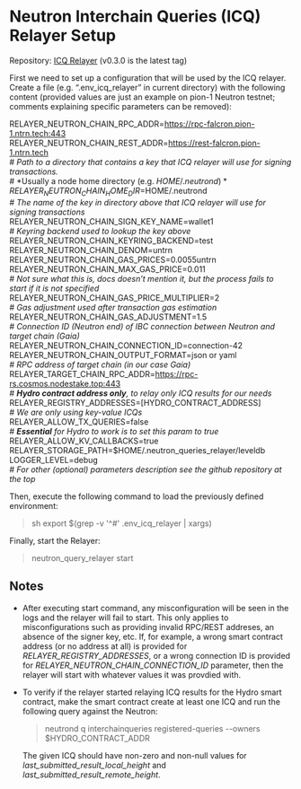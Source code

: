 # Neutron Interchain Queries (ICQ) Relayer Setup
Repository: [ICQ Relayer](https://github.com/neutron-org/neutron-query-relayer) (v0.3.0 is the latest tag)

First we need to set up a configuration that will be used by the ICQ relayer. Create a file (e.g. “.env_icq_relayer” in current directory) with the following content (provided values are just an example on pion-1 Neutron testnet; comments explaining specific parameters can be removed):

RELAYER_NEUTRON_CHAIN_RPC_ADDR=https://rpc-falcron.pion-1.ntrn.tech:443  
RELAYER_NEUTRON_CHAIN_REST_ADDR=https://rest-falcron.pion-1.ntrn.tech  
\# *Path to a directory that contains a key that ICQ relayer will use for signing transactions.*  
\# *Usually a node home directory (e.g. $HOME/.neutrond)*  
RELAYER_NEUTRON_CHAIN_HOME_DIR=$HOME/.neutrond  
\# *The name of the key in directory above that ICQ relayer will use for signing transactions*  
RELAYER_NEUTRON_CHAIN_SIGN_KEY_NAME=wallet1  
\# *Keyring backend used to lookup the key above*  
RELAYER_NEUTRON_CHAIN_KEYRING_BACKEND=test  
RELAYER_NEUTRON_CHAIN_DENOM=untrn  
RELAYER_NEUTRON_CHAIN_GAS_PRICES=0.0055untrn  
RELAYER_NEUTRON_CHAIN_MAX_GAS_PRICE=0.011  
\# *Not sure what this is, docs doesn’t mention it, but the process fails to start if it is not specified*  
RELAYER_NEUTRON_CHAIN_GAS_PRICE_MULTIPLIER=2  
\# *Gas adjustment used after transaction gas estimation*  
RELAYER_NEUTRON_CHAIN_GAS_ADJUSTMENT=1.5  
\# *Connection ID (Neutron end) of IBC connection between Neutron and target chain (Gaia)*  
RELAYER_NEUTRON_CHAIN_CONNECTION_ID=connection-42  
RELAYER_NEUTRON_CHAIN_OUTPUT_FORMAT=json or yaml  
\# *RPC address of target chain (in our case Gaia)*  
RELAYER_TARGET_CHAIN_RPC_ADDR=https://rpc-rs.cosmos.nodestake.top:443  
\# ***Hydro contract address only**, to relay only ICQ results for our needs*  
RELAYER_REGISTRY_ADDRESSES=[HYDRO_CONTRACT_ADDRESS]  
\# *We are only using key-value ICQs*  
RELAYER_ALLOW_TX_QUERIES=false  
\# ***Essential** for Hydro to work is to set this param to true*  
RELAYER_ALLOW_KV_CALLBACKS=true  
RELAYER_STORAGE_PATH=$HOME/.neutron_queries_relayer/leveldb  
LOGGER_LEVEL=debug  
\# *For other (optional) parameters description see the github repository at the top*  

Then, execute the following command to load the previously defined environment:  
>sh export $(grep -v '^#' .env_icq_relayer | xargs)

Finally, start the Relayer:  
>neutron_query_relayer start

## Notes
- After executing start command, any misconfiguration will be seen in the logs and the relayer will fail to start. This only applies to misconfigurations such as providing invalid RPC/REST addreses, an absence of the signer key, etc. If, for example, a wrong smart contract address (or no address at all) is provided for *RELAYER_REGISTRY_ADDRESSES*, or a wrong connection ID is provided for *RELAYER_NEUTRON_CHAIN_CONNECTION_ID* parameter, then the relayer will start with whatever values it was provdied with.
- To verify if the relayer started relaying ICQ results for the Hydro smart contract, make the smart contract create at least one ICQ and run the following query against the Neutron:
    >neutrond q interchainqueries registered-queries --owners $HYDRO_CONTRACT_ADDR

    The given ICQ should have non-zero and non-null values for *last_submitted_result_local_height* and *last_submitted_result_remote_height*.